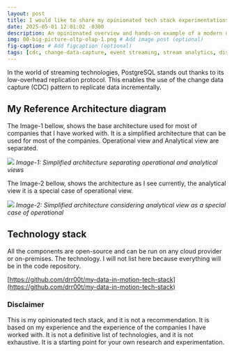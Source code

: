 ```yaml
---
layout: post
title: I would like to share my opinionated tech stack experimentations for data in motion and analytics
date: 2025-05-01 12:01:02 -0300
description: An opinionated overview and hands-on example of a modern data-in-motion stack for real-time change data capture and analytics.
img: 00-big-picture-oltp-olap-1.png # Add image post (optional)
fig-caption: # Add figcaption (optional)
tags: [cdc, change-data-capture, event streaming, stream analytics, distributed systems, data architecture, tech-stack, graph, data-in-motion, data-engineering, batch processing, data lake, lakehouse, warehouse]
---
```



In the world of streaming technologies, PostgreSQL stands out thanks to its low-overhead replication protocol. This enables the use of the change data capture (CDC) pattern to replicate data incrementally.

## My Reference Architecture diagram

The Image-1 bellow, shows the base architecture used for most of companies that I have worked with. It is a simplified architecture that can be used for most of the companies. Operational view and Analytical view are separated. 

![]({{site.baseurl}}/assets/img/00-big-picture-oltp-olap-1.png)
_Image-1: Simplified architecture separating operational and analytical views_

The Image-2 bellow, shows the architecture as I see currently, the analytical view it is a special case of operational view.

![]({{site.baseurl}}/assets/img/00-big-picture-oltp-and-olap-special-case-1.png)
_Image-2: Simplified architecture considering analytical view as a special case of operational_

## Technology stack

All the components are open-source and can be run on any cloud provider or on-premises. The technology. I will not list here because everything will be in the code repository.

[https://github.com/drr00t/my-data-in-motion-tech-stack](https://github.com/drr00t/my-data-in-motion-tech-stack)

### Disclaimer

This is my opinionated tech stack, and it is not a recommendation. It is based on my experience and the experience of the companies I have worked with. It is not a definitive list of technologies, and it is not exhaustive. It is a starting point for your own research and experimentation.
